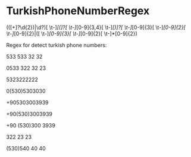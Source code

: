 # TurkishPhoneNumberRegex

(([+]?\d{2})|\d?)[ \t-]*[(]?[ \t-]*[0-9]{3,4}[ \t-]*[)]?[ \t-]*[0-9]{3}[ \t-]*[0-9]{2}[ \t-]*[0-9]{2}|([ \t-]*[0-9]{3}[ \t-]*[0-9]{2}[ \t-]*[0-9]{2})

Regex for detect turkish phone numbers:

533 533 32 32

0533 322 32 23 

5323222222

0(530)5303030

+905303003939

+90(530)3003939

+90 (530)300 3939

322 23 23

(530)540 40 40
